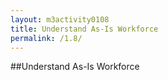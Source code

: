 ```yaml
---
layout: m3activity0108
title: Understand As-Is Workforce
permalink: /1.8/
---
```

##Understand As-Is Workforce
